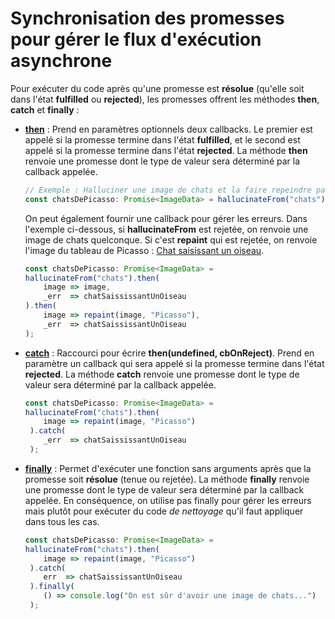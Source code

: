 # Synchronisation des promesses pour gérer le flux d'exécution asynchrone

Pour exécuter du code après qu'une promesse est **résolue** (qu'elle soit dans l'état **fulfilled** ou **rejected**), les promesses offrent les méthodes **then**, **catch** et **finally** :

* [**then**](https://developer.mozilla.org/fr/docs/Web/JavaScript/Reference/Global_Objects/Promise/then) : Prend en paramètres optionnels deux callbacks. Le premier est appelé si la promesse termine dans l'état **fulfilled**, et le second est appelé si la promesse termine dans l'état **rejected**. La méthode **then** renvoie une promesse dont le type de valeur sera déterminé par la callback appelée.

    ```typescript
    // Exemple : Halluciner une image de chats et la faire repeindre par Picasso
    const chatsDePicasso: Promise<ImageData> = hallucinateFrom("chats").then(image => repaint(image, "Picasso"));
    ```

    On peut également fournir une callback pour gérer les erreurs. Dans l'exemple ci-dessous, si **hallucinateFrom** est rejetée, on renvoie une image de chats quelconque. Si c'est **repaint** qui est rejetée, on renvoie l'image du tableau de Picasso : [Chat saisissant un oiseau](https://www.museepicassoparis.fr/fr/chat-saisissant-un-oiseau).

    ```typescript
    const chatsDePicasso: Promise<ImageData> = 
    hallucinateFrom("chats").then( 
        image => image,
        _err  => chatSaississantUnOiseau
    ).then( 
        image => repaint(image, "Picasso"),
        _err  => chatSaississantUnOiseau
    );
    ```

* [**catch**](https://developer.mozilla.org/fr/docs/Web/JavaScript/Reference/Global_Objects/Promise/catch) : Raccourci pour écrire **then(undefined, cbOnReject)**. Prend en paramètre un callback qui sera appelé si la promesse termine dans l'état **rejected**. La méthode **catch** renvoie une promesse dont le type de valeur sera déterminé par la callback appelée.

    ```typescript
    const chatsDePicasso: Promise<ImageData> = 
    hallucinateFrom("chats").then( 
        image => repaint(image, "Picasso")
     ).catch( 
        _err  => chatSaississantUnOiseau
     );
    ```

* [**finally**](https://developer.mozilla.org/fr/docs/Web/JavaScript/Reference/Global_Objects/Promise/finally) : Permet d'exécuter une fonction sans arguments après que la promesse soit **résolue** (tenue ou rejetée). La méthode **finally** renvoie une promesse dont le type de valeur sera déterminé par la callback appelée. En conséquence, on utilise pas finally pour gérer les erreurs mais plutôt pour exécuter du code *de nettoyage* qu'il faut appliquer dans tous les cas.

    ```typescript
    const chatsDePicasso: Promise<ImageData> = 
    hallucinateFrom("chats").then( 
        image => repaint(image, "Picasso")
     ).catch( 
        err  => chatSaississantUnOiseau
     ).finally( 
        () => console.log("On est sûr d'avoir une image de chats...")
     );
    ```
